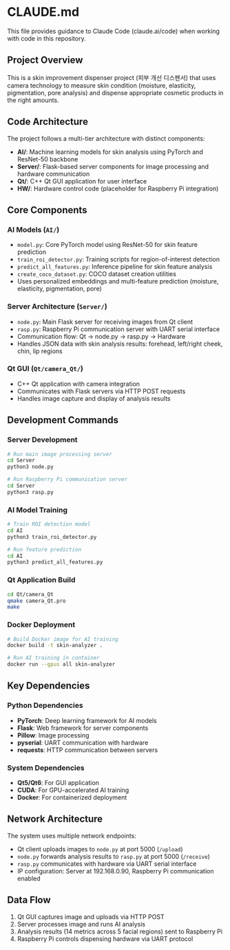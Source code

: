# CLAUDE.md

This file provides guidance to Claude Code (claude.ai/code) when working with code in this repository.

## Project Overview

This is a skin improvement dispenser project (피부 개선 디스펜서) that uses camera technology to measure skin condition (moisture, elasticity, pigmentation, pore analysis) and dispense appropriate cosmetic products in the right amounts.

## Code Architecture

The project follows a multi-tier architecture with distinct components:

- **AI/**: Machine learning models for skin analysis using PyTorch and ResNet-50 backbone
- **Server/**: Flask-based server components for image processing and hardware communication
- **Qt/**: C++ Qt GUI application for user interface
- **HW/**: Hardware control code (placeholder for Raspberry Pi integration)

## Core Components

### AI Models (`AI/`)
- `model.py`: Core PyTorch model using ResNet-50 for skin feature prediction
- `train_roi_detector.py`: Training scripts for region-of-interest detection
- `predict_all_features.py`: Inference pipeline for skin feature analysis
- `create_coco_dataset.py`: COCO dataset creation utilities
- Uses personalized embeddings and multi-feature prediction (moisture, elasticity, pigmentation, pore)

### Server Architecture (`Server/`)
- `node.py`: Main Flask server for receiving images from Qt client
- `rasp.py`: Raspberry Pi communication server with UART serial interface
- Communication flow: Qt → node.py → rasp.py → Hardware
- Handles JSON data with skin analysis results: forehead, left/right cheek, chin, lip regions

### Qt GUI (`Qt/camera_Qt/`)
- C++ Qt application with camera integration
- Communicates with Flask servers via HTTP POST requests
- Handles image capture and display of analysis results

## Development Commands

### Server Development
```bash
# Run main image processing server
cd Server
python3 node.py

# Run Raspberry Pi communication server  
cd Server
python3 rasp.py
```

### AI Model Training
```bash
# Train ROI detection model
cd AI
python3 train_roi_detector.py

# Run feature prediction
cd AI  
python3 predict_all_features.py
```

### Qt Application Build
```bash
cd Qt/camera_Qt
qmake camera_Qt.pro
make
```

### Docker Deployment
```bash
# Build Docker image for AI training
docker build -t skin-analyzer .

# Run AI training in container
docker run --gpus all skin-analyzer
```

## Key Dependencies

### Python Dependencies
- **PyTorch**: Deep learning framework for AI models
- **Flask**: Web framework for server components
- **Pillow**: Image processing
- **pyserial**: UART communication with hardware
- **requests**: HTTP communication between servers

### System Dependencies  
- **Qt5/Qt6**: For GUI application
- **CUDA**: For GPU-accelerated AI training
- **Docker**: For containerized deployment

## Network Architecture

The system uses multiple network endpoints:
- Qt client uploads images to `node.py` at port 5000 (`/upload`)
- `node.py` forwards analysis results to `rasp.py` at port 5000 (`/receive`)
- `rasp.py` communicates with hardware via UART serial interface
- IP configuration: Server at 192.168.0.90, Raspberry Pi communication enabled

## Data Flow

1. Qt GUI captures image and uploads via HTTP POST
2. Server processes image and runs AI analysis
3. Analysis results (14 metrics across 5 facial regions) sent to Raspberry Pi
4. Raspberry Pi controls dispensing hardware via UART protocol